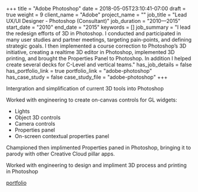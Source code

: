 +++
title = "Adobe Photoshop"
date = 2018-05-05T23:10:41-07:00
draft = true
weight = 9
client_name = "Adobe"
project_name = ""
job_title = "Lead UX/UI Designer - Photoshop (Consultant)"
job_duration = "2010—2015"
start_date = "2010"
end_date = "2015"
keywords = []
job_summary = "I lead the redesign efforts of 3D in Photoshop. I conducted and participated in many user studies and partner meetings, targeting pain-points, and defining strategic goals. I then implemented a course correction to Photoshop’s 3D initiative, creating a realtime 3D editor in Photoshop, implemented 3D printing, and brought the Properties Panel to Photoshop. In addition I helped create several decks for C-Level and vertical teams."
has_job_details = false
has_portfolio_link = true
portfolio_link = "adobe-photoshop"
has_case_study = false
case_study_file = "adobe-photoshop"
+++

Intergration and simplification of current 3D tools into Photoshop

Worked with engineering to create on-canvas controls for GL widgets:

  * Lights
  * Object 3D controls
  * Camera controls
  * Properties panel
  * On-screen contextual properties panel

Championed then implimented Properties paned in Photoshop, bringing it to parody with other Creative Cloud pillar apps.

Worked with engineering to design and impliment 3D process and printing in Photoshop

[portfolio](/portfolio/ "portfolio")
